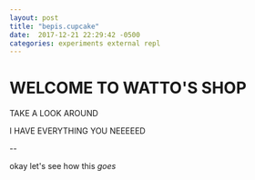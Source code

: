 ```yaml
---
layout: post
title: "bepis.cupcake"
date:  2017-12-21 22:29:42 -0500
categories: experiments external repl
---
```


# WELCOME TO WATTO'S SHOP

TAKE A LOOK AROUND

I HAVE EVERYTHING YOU NEEEEED

--

okay let's see how this _goes_

